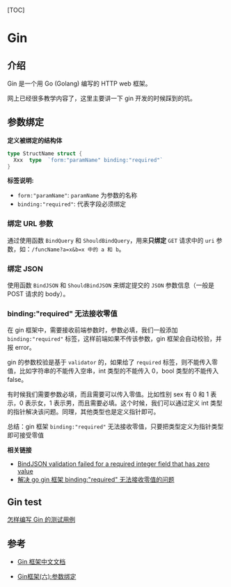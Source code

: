 [TOC]

# Gin

## 介绍

Gin 是一个用 Go (Golang) 编写的 HTTP web 框架。

网上已经很多教学内容了，这里主要讲一下 gin 开发的时候踩到的坑。

## 参数绑定

**定义被绑定的结构体**

```go
type StructName struct {
  Xxx  type  `form:"paramName" binding:"required"`
}
```

**标签说明:**

- `form:"paramName"`: `paramName` 为参数的名称
- `binding:"required"`: 代表字段必须绑定

### 绑定 URL 参数

通过使用函数 `BindQuery` 和 `ShouldBindQuery`，用来**只绑定** `GET` 请求中的 `uri` 参数，如：`/funcName?a=x&b=x 中的 a 和 b`。

### 绑定 JSON

使用函数 `BindJSON` 和 `ShouldBindJSON` 来绑定提交的 `JSON` 参数信息（一般是 POST 请求的 body）。

### binding:"required" 无法接收零值

在 gin 框架中，需要接收前端参数时，参数必填，我们一般添加 `binding:"required"` 标签，这样前端如果不传该参数，gin 框架会自动校验，并报 error。

 gin 的参数校验是基于 `validator` 的，如果给了 `required` 标签，则不能传入零值，比如字符串的不能传入空串，int 类型的不能传入 0，bool 类型的不能传入 false。

有时候我们需要参数必填，而且需要可以传入零值。比如性别 sex 有 0 和 1 表示，0 表示女，1 表示男，而且需要必填。这个时候，我们可以通过定义 int 类型的指针解决该问题。同理，其他类型也是定义指针即可。

总结：gin 框架 `binding:"required"` 无法接收零值，只要把类型定义为指针类型即可接受零值

**相关链接**

- [BindJSON validation failed for a required integer field that has zero value](https://github.com/gin-gonic/gin/issues/737)
- [解决 go gin 框架 binding:"required" 无法接收零值的问题](https://www.cnblogs.com/rainbow-tan/p/15457818.html)

## Gin test

[怎样编写 Gin 的测试用例](https://learnku.com/docs/gin-gonic/1.7/testing/11359)

## 参考

- [Gin 框架中文文档](https://learnku.com/docs/gin-gonic/1.7)

- [Gin框架(六):参数绑定](http://liuqh.icu/2021/05/10/go/gin/6-param-bind/)